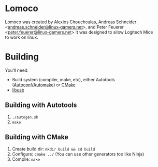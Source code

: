 # Lomoco
Lomoco was created by Alexios Chouchoulas, Andreas Schneider &lt;andreas.schneider@linux-gamers.net>, and  Peter Feuerer &lt;peter.feuerer@linux-gamers.net>
It was designed to allow Logitech Mice to work on linux.

# Building

You'll need:

  * Build system (compiler, make, etc), either Autotools ([Autoconf](https://www.gnu.org/software/autoconf/)/[Automake](https://www.gnu.org/software/automake/))
    or [CMake](http://www.cmake.org/)
  * [libusb](http://www.libusb.org/)

## Building with Autotools

1. `./autogen.sh`
2. `make`

## Building with CMake

1. Create build dir: `mkdir build && cd build`
2. Configure: `cmake ../` (You can use other generators too like Ninja)
3. Compile: `make`


